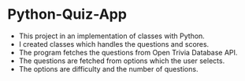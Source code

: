 # Python-Quiz-App
- This project in an implementation of classes with Python.
- I created classes which handles the questions and scores.
- The program fetches the questions from Open Trivia Database API.
- The questions are fetched from options which the user selects.
- The options are difficulty and the number of questions.
